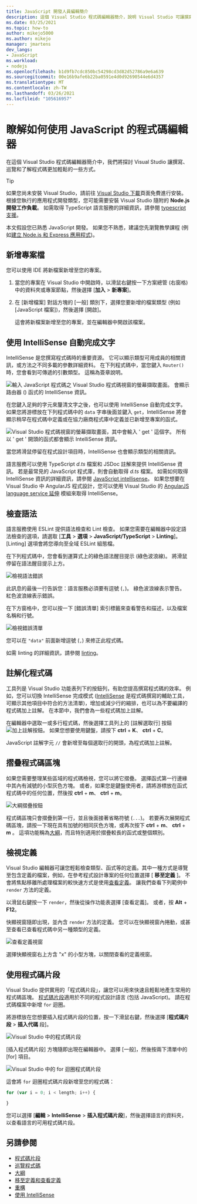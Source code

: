 ```yaml
---
title: JavaScript 開發人員編輯簡介
description: 這個 Visual Studio 程式碼編輯器簡介，說明 Visual Studio 可讓撰寫、巡覽和了解 JavaScript 程式碼更加輕鬆的一些方式。
ms.date: 03/25/2021
ms.topic: how-to
author: mikejo5000
ms.author: mikejo
manager: jmartens
dev_langs:
- JavaScript
ms.workload:
- nodejs
ms.openlocfilehash: b1d9fb7cdc850bc54298cd3d82d52786a9e6a639
ms.sourcegitcommit: 00e16b9afe6b22ba0591e4d0d92690544e6d4357
ms.translationtype: MT
ms.contentlocale: zh-TW
ms.lasthandoff: 03/26/2021
ms.locfileid: "105616957"
---
```

# <a name="learn-to-use-the-code-editor-for-javascript"></a>瞭解如何使用 JavaScript 的程式碼編輯器

在這個 Visual Studio 程式碼編輯器簡介中，我們將探討 Visual Studio 讓撰寫、巡覽和了解程式碼更加輕鬆的一些方式。

> [!TIP]
> 如果您尚未安裝 Visual Studio，請前往 [Visual Studio 下載](https://visualstudio.microsoft.com/downloads/)頁面免費進行安裝。 根據您執行的應用程式開發類型，您可能需要安裝 Visual Studio 隨附的 **Node.js 開發工作負載**。 如需取得 TypeScript 語言服務的詳細資訊，請參閱 [typescript 支援](../javascript/javascript-in-vs-2019.md#typescript-support)。

本文假設您已熟悉 JavaScript 開發。 如果您不熟悉，建議您先瀏覽教學課程 (例如[建立 Node.js 和 Express 應用程式](../javascript/tutorial-nodejs.md))。

## <a name="add-a-new-project-file"></a>新增專案檔

您可以使用 IDE 將新檔案新增至您的專案。

1. 當您的專案在 Visual Studio 中開啟時，以滑鼠右鍵按一下方案總管 (右窗格) 中的資料夾或專案節點，然後選擇 [**加入**  >  **新專案**]。

1. 在 [新增檔案] 對話方塊的 [一般] 類別下，選擇您要新增的檔案類型 (例如 [JavaScript 檔案])，然後選擇 [開啟]。

    這會將新檔案新增至您的專案，並在編輯器中開啟該檔案。

## <a name="use-intellisense-to-complete-words"></a>使用 IntelliSense 自動完成文字

IntelliSense 是您撰寫程式碼時的重要資源。 它可以顯示類型可用成員的相關資訊，或方法之不同多載的參數詳細資料。 在下列程式碼中，當您鍵入 `Router()` 時，您會看到可傳遞的引數類型。 這稱為簽章說明。

![輸入 JavaScript 程式碼之 Visual Studio 程式碼視窗的螢幕擷取畫面。 會顯示路由器 () 函式的 IntelliSense 資訊。](../javascript/media/write-code-signature-checking.png)

在您鍵入足夠的字元來釐清文字之後，也可以使用 IntelliSense 自動完成文字。 如果您將游標放在下列程式碼中的 `data` 字串後面並鍵入 `get`，IntelliSense 將會顯示稍早在程式碼中定義或在協力廠商程式庫中定義並已新增至專案的函式。

![Visual Studio 程式碼視窗的螢幕擷取畫面，其中會輸入 ' get ' 這個字。 所有以 ' get ' 開頭的函式都會顯示 IntelliSense 資訊。](../javascript/media/write-code-intellisense.png)

當您將滑鼠停留在程式設計項目時，IntelliSense 也會顯示類型的相關資訊。

語言服務可以使用 TypeScript *d.ts* 檔案和 JSDoc 註解來提供 IntelliSense 資訊。 若是最常見的 JavaScript 程式庫，則會自動取得 *d.ts* 檔案。 如需如何取得 IntelliSense 資訊的詳細資訊，請參閱 [JavaScript intellisense](../ide/javascript-intellisense.md?toc=/visualstudio/javascript/toc.json)。 如果您想要在 Visual Studio 中 AngularJS 程式設計，您可以使用 Visual Studio 的 [AngularJS language service 延伸](https://devblogs.microsoft.com/visualstudio/angular-language-service-for-visual-studio) 模組來取得 IntelliSense。

## <a name="check-syntax"></a>檢查語法

語言服務使用 ESLint 提供語法檢查和 Lint 檢查。 如果您需要在編輯器中設定語法檢查的選項，請選取 [**工具**  >  **選項**  >  **JavaScript/TypeScript**  >  **Linting**]。 [Linting] 選項會將您導向至全域 ESLint 組態檔。

在下列程式碼中，您會看到運算式上的綠色語法醒目提示 (綠色波浪線)。 將滑鼠停留在語法醒目提示上方。

![檢視語法錯誤](../javascript/media/write-code-syntax-checking.png)

此訊息的最後一行告訴您：語言服務必須要有逗號 (`,`)。 綠色波浪線表示警告。 紅色波浪線表示錯誤。

在下方窗格中，您可以按一下 [錯誤清單] 索引標籤來查看警告和描述，以及檔案名稱和行號。

![檢視錯誤清單](../javascript/media/write-code-error-list.png)

您可以在 `"data"` 前面新增逗號 (`,`) 來修正此程式碼。

如需 linting 的詳細資訊，請參閱 [linting](https://github.com/microsoft/JSTSdocs/blob/master/articles/editor/linting.md)。

## <a name="comment-out-code"></a>註解化程式碼

工具列是 Visual Studio 功能表列下的按鈕列，有助您提高撰寫程式碼的效率。 例如，您可以切換 IntelliSense 完成模式 ([IntelliSense](../ide/using-intellisense.md) 是程式碼撰寫的輔助工具，可顯示其他項目中符合的方法清單)，增加或減少行的縮排，也可以為不要編譯的程式碼加上註解。 在本節中，我們會為一些程式碼加上註解。

在編輯器中選取一或多行程式碼，然後選擇工具列上的 [註解選取行] 按鈕 ![加上註解按鈕](../javascript/media/write-code-comment-out.png)。 如果您想要使用鍵盤，請按下 **ctrl** + **K**、 **ctrl** + **C**。

JavaScript 註解字元 `//` 會新增至每個選取行的開頭，為程式碼加上註解。

## <a name="collapse-code-blocks"></a>摺疊程式碼區塊

如果您需要整理某些區域的程式碼檢視，您可以將它摺疊。 選擇函式第一行邊緣中其內有減號的小型灰色方塊。 或者，如果您是鍵盤使用者，請將游標放在函式程式碼中的任何位置，然後按 **ctrl** + **m**、 **ctrl** + **m**。

![大綱摺疊按鈕](../javascript/media/write-code-collapse-code.png)

程式碼區塊只會摺疊到第一行，並且後面接著省略符號 (`...`)。 若要再次展開程式碼區塊，請按一下現在具有加號的相同灰色方塊，或再次按下 **ctrl** + **m**、 **ctrl** + **m** 。 這項功能稱為[大綱](../ide/outlining.md)，而且特別適用於摺疊較長的函式或整個類別。

## <a name="view-definitions"></a>檢視定義

Visual Studio 編輯器可讓您輕鬆檢查類型、函式等的定義。其中一種方式是導覽至包含定義的檔案，例如，在參考程式設計專案的任何位置選擇 [ **移至定義** ]。 不會將焦點移離所處理檔案的較快速方式是使用[查看定義](../ide/go-to-and-peek-definition.md#peek-definition)。 讓我們查看下列範例中 `render` 方法的定義。

以滑鼠右鍵按一下 `render`，然後從操作功能表選擇 [查看定義]。 或者，按 **Alt** + **F12**。

   快顯視窗隨即出現，並內含 `render` 方法的定義。 您可以在快顯視窗內捲動，或甚至查看已查看程式碼中另一種類型的定義。

   ![查看定義視窗](../javascript/media/write-code-peek-definition.png)

選擇快顯視窗右上方含 "x" 的小型方塊，以關閉查看的定義視窗。

## <a name="use-code-snippets"></a>使用程式碼片段

Visual Studio 提供實用的「程式碼片段」，讓您可以用來快速且輕鬆地產生常用的程式碼區塊。 [程式碼片段](../ide/code-snippets.md)適用於不同的程式設計語言 (包括 JavaScript)。 請在程式碼檔案中新增 `for` 迴圈。

將游標放在您想要插入程式碼片段的位置，按一下滑鼠右鍵，然後選擇 [**程式碼片段**  >  **插入代碼** 段]。

![Visual Studio 中的程式碼片段](../javascript/media/write-code-insert-snippet.png)

[插入程式碼片段] 方塊隨即出現在編輯器中。 選擇 [一般]，然後按兩下清單中的 [for] 項目。

![Visual Studio 中的 for 迴圈程式碼片段](../javascript/media/write-code-insert-snippet-for-loop.png)

這會將 `for` 迴圈程式碼片段新增至您的程式碼：

```javascript
for (var i = 0; i < length; i++) {

}
```

您可以選擇 [**編輯**  >  **IntelliSense**  >  **插入程式碼片段**]，然後選擇語言的資料夾，以查看語言的可用程式碼片段。

## <a name="see-also"></a>另請參閱

- [程式碼片段](../ide/code-snippets.md)
- [巡覽程式碼](../ide/navigating-code.md)
- [大綱](../ide/outlining.md)
- [移至定義和查看定義](../ide/go-to-and-peek-definition.md)
- [重構](../ide/refactoring-in-visual-studio.md)
- [使用 IntelliSense](../ide/using-intellisense.md)
